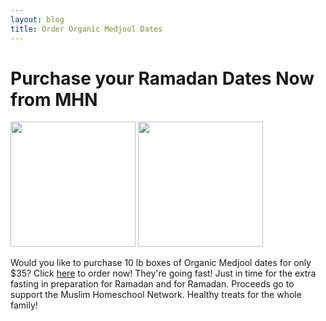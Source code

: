 ```yaml
---
layout: blog
title: Order Organic Medjool Dates
---
```


# Purchase your Ramadan Dates Now from MHN

<img src="https://cloud.githubusercontent.com/assets/7043355/15100353/11a8255a-1524-11e6-9dee-8fed45355ce6.JPG" width="200px" />
<img src="https://cloud.githubusercontent.com/assets/7043355/15100356/27dd8be4-1524-11e6-8416-ef3797b40d3e.JPG" width="200px" />

Would you like to purchase 10 lb boxes of Organic Medjool dates for only $35? Click [here](https://form.jotform.com/60857428934164) to order now! They're going fast! Just in time for the extra fasting in preparation for Ramadan and for Ramadan. Proceeds go to support the Muslim Homeschool Network. Healthy treats for the whole family!

